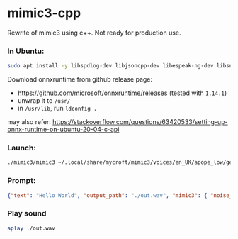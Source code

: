 # mimic3-cpp

Rewrite of mimic3 using c++. Not ready for production use.


### In Ubuntu:

```bash
sudo apt install -y libspdlog-dev libjsoncpp-dev libespeak-ng-dev libsndfile1-dev libutfcpp-dev
```

Download onnxruntime from github release page:

- https://github.com/microsoft/onnxruntime/releases (tested with `1.14.1`)
- unwrap it to `/usr/`
- in `/usr/lib`, run `ldconfig .`

may also refer: https://stackoverflow.com/questions/63420533/setting-up-onnx-runtime-on-ubuntu-20-04-c-api


### Launch:

```bash
./mimic3/mimic3 ~/.local/share/mycroft/mimic3/voices/en_UK/apope_low/generator.onnx .
```

### Prompt:

```json
{"text": "Hello World", "output_path": "./out.wav", "mimic3": { "noise_scale": 0.067, "length_scale": 1.0, "noise_w": 0.2}}
```

### Play sound

```bash
aplay ./out.wav
```
